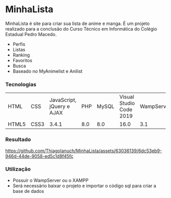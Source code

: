 <h1>MinhaLista</h1> 

MinhaLista é site para criar sua lista de anime e manga. É um projeto realizado para a conclusão do Curso Técnico em Informática do Colégio Estadual Pedro Macedo.
- Perfis
- Listas
- Ranking
- Favoritos
- Busca
- Baseado no MyAnimelist e Anilist

<h3>Tecnologias</h3>
<table>
  <tr>
    <td>HTML</td>
    <td>CSS</td>
    <td>JavaScript, jQuery e AJAX</td>
    <td>PHP</td>
    <td>MySQL</td>
    <td>Visual Studio Code 2019</td>
    <td>WampServer</td>
  </tr>
  <tr>
    <td>HTML5</td>
    <td>CSS3</td>
    <td>3.4.1</td>
    <td>8.0</td>
    <td>8.0</td>
    <td>16.0</td>
    <td>3.1</td>
  </tr>
</table>

<h3>Resultado</h3>

https://github.com/ThiagoIanuch/MinhaLista/assets/63036139/6dc53eb9-946d-44de-9058-ed5c1d8f45fc

<h3>Utilização</h3>

- Possuir o WampServer ou o XAMPP
- Será necessário baixar o projeto e importar o código sql para criar a base de dados
